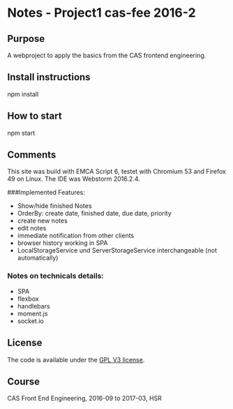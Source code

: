 # Notes - Project1 cas-fee 2016-2

## Purpose
A webproject to apply the basics from the CAS frontend engineering.

## Install instructions
npm install

## How to start
npm start

## Comments
This site was build with EMCA Script 6, testet with  Chromium 53 and Firefox 49 on Linux. The IDE was Webstorm 2016.2.4.

###Implemented Features:
* Show/hide finished Notes
* OrderBy: create date, finished date, due date, priority
* create new notes
* edit notes
* immediate notification from other clients
* browser history working in SPA
* LocalStorageService und ServerStorageService interchangeable (not automatically)

### Notes on technicals details:
* SPA
* flexbox
* handlebars
* moment.js
* socket.io

## License
The code is available under the [GPL V3 license](LICENSE).

## Course
CAS Front End Engineering, 2016-09 to 2017-03, HSR
